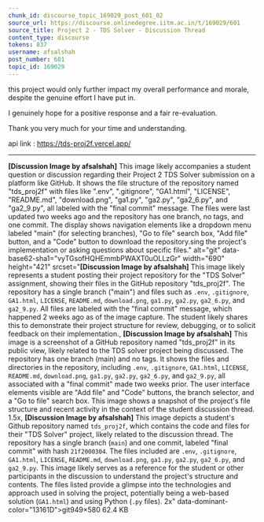 ```yaml
---
chunk_id: discourse_topic_169029_post_601_02
source_url: https://discourse.onlinedegree.iitm.ac.in/t/169029/601
source_title: Project 2 - TDS Solver - Discussion Thread
content_type: discourse
tokens: 837
username: afsalshah
post_number: 601
topic_id: 169029
---
```


 this project would only further impact my overall performance and morale, despite the genuine effort I have put in.

I genuinely hope for a positive response and a fair re-evaluation.

Thank you very much for your time and understanding.

api link : https://tds-proj2f.vercel.app/

---

**[Discussion Image by afsalshah]** This image likely accompanies a student question or discussion regarding their Project 2 TDS Solver submission on a platform like GitHub. It shows the file structure of the repository named "tds_proj2f" with files like ".env", ".gitignore", "GA1.html", "LICENSE", "README.md", "download.png", "ga1.py", "ga2.py", "ga2_6.py", and "ga2_9.py", all labeled with the "final commit" message. The files were last updated two weeks ago and the repository has one branch, no tags, and one commit. The display shows navigation elements like a dropdown menu labeled "main" (for selecting branches), "Go to file" search box, "Add file" button, and a "Code" button to download the repository.sing the project's implementation or asking questions about specific files." alt="git" data-base62-sha1="vyTGsofHQHEmmbPWAXT0uOLLzGr" width="690" height="421" srcset="**[Discussion Image by afsalshah]** This image likely represents a student posting their project repository for the "TDS Solver" assignment, showing their files in the GitHub repository "tds_proj2f". The repository has a single branch ("main") and files such as `.env`, `.gitignore`, `GA1.html`, `LICENSE`, `README.md`, `download.png`, `ga1.py`, `ga2.py`, `ga2_6.py`, and `ga2_9.py`. All files are labeled with the "final commit" message, which happened 2 weeks ago as of the image capture. The student likely shares this to demonstrate their project structure for review, debugging, or to solicit feedback on their implementation., **[Discussion Image by afsalshah]** This image is a screenshot of a GitHub repository named "tds_proj2f" in its public view, likely related to the TDS solver project being discussed. The repository has one branch (main) and no tags. It shows the files and directories in the repository, including `.env`, `.gitignore`, `GA1.html`, `LICENSE`, `README.md`, `download.png`, `ga1.py`, `ga2.py`, `ga2_6.py`, and `ga2_9.py`, all associated with a "final commit" made two weeks prior. The user interface elements visible are "Add file" and "Code" buttons, the branch selector, and a "Go to file" search box. This image shows a snapshot of the project's file structure and recent activity in the context of the student discussion thread. 1.5x, **[Discussion Image by afsalshah]** This image depicts a student's Github repository named `tds_proj2f`, which contains the code and files for their "TDS Solver" project, likely related to the discussion thread. The repository has a single branch (`main`) and one commit, labeled "final commit" with hash `21f2000304`. The files included are `.env`, `.gitignore`, `GA1.html`, `LICENSE`, `README.md`, `download.png`, `ga1.py`, `ga2.py`, `ga2_6.py`, and `ga2_9.py`. This image likely serves as a reference for the student or other participants in the discussion to understand the project's structure and contents. The files listed provide a glimpse into the technologies and approach used in solving the project, potentially being a web-based solution (`GA1.html`) and using Python (`.py` files). 2x" data-dominant-color="13161D">git949×580 62.4 KB
